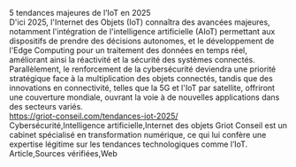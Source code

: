5 tendances majeures de l’IoT en 2025	
D'ici 2025, l'Internet des Objets (IoT) connaîtra des avancées majeures, notamment l'intégration de l'intelligence artificielle (AIoT) permettant aux dispositifs de prendre des décisions autonomes, et le développement de l'Edge Computing pour un traitement des données en temps réel, améliorant ainsi la réactivité et la sécurité des systèmes connectés. Parallèlement, le renforcement de la cybersécurité deviendra une priorité stratégique face à la multiplication des objets connectés, tandis que des innovations en connectivité, telles que la 5G et l'IoT par satellite, offriront une couverture mondiale, ouvrant la voie à de nouvelles applications dans des secteurs variés.  	
https://griot-conseil.com/tendances-iot-2025/	
Cybersécurité,Intelligence artificielle,Internet des objets	
Griot Conseil est un cabinet spécialisé en transformation numérique, ce qui lui confère une expertise légitime sur les tendances technologiques comme l’IoT.	
Article,Sources vérifiées,Web
